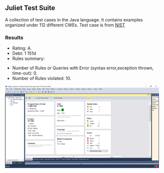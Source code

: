 ## Juliet Test Suite
A collection of test cases in the Java language. It contains examples organized under 112 different CWEs. Test case is from [NIST](https://samate.nist.gov/SRD/testsuite.php)

### Results
* Rating: A.
* Debt: 1 151d
* Rules summary:  
+ Number of Rules or Queries with Error (syntax error,exception thrown, time-out): 0.
+ Number of Rules violated: 10.

![alt](https://github.com/diephuyduc/PhotoPublic_1/blob/master/JArchite_1.png)
